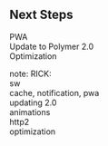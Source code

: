 ##  Next Steps
PWA  
Update to Polymer 2.0  
Optimization

note:
    RICK:  
    sw  
    cache, notification, pwa  
    updating 2.0  
    animations  
    http2  
    optimization  
